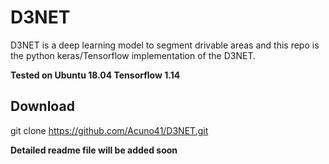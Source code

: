 # D3NET 
D3NET is a deep learning model to segment drivable areas and this repo is the python keras/Tensorflow implementation of the D3NET.

**Tested on Ubuntu 18.04
Tensorflow 1.14**

## Download 

git clone https://github.com/Acuno41/D3NET.git

**Detailed readme file will be added soon**